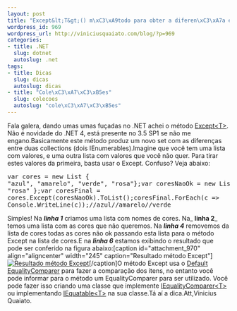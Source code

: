 ```yaml
--- 
layout: post
title: "Except&lt;T&gt;() m\xC3\xA9todo para obter a diferen\xC3\xA7a entre duas cole\xC3\xA7\xC3\xB5es"
wordpress_id: 969
wordpress_url: http://viniciusquaiato.com/blog/?p=969
categories: 
- title: .NET
  slug: dotnet
  autoslug: .net
tags: 
- title: Dicas
  slug: dicas
  autoslug: dicas
- title: "Cole\xC3\xA7\xC3\xB5es"
  slug: colecoes
  autoslug: "cole\xC3\xA7\xC3\xB5es"
---
```

Fala galera, dando umas umas fuçadas no .NET achei o método [Except&lt;T&gt;](http://msdn.microsoft.com/en-us/library/bb300779.aspx). Não é novidade do .NET 4, está presente no 3.5 SP1 se não me engano.Basicamente este método produz um novo set com as diferenças entre duas collections (dois IEnumerables).Imagine que você tem uma lista com valores, e uma outra lista com valores que você não quer. Para tirar estes valores da primeira, basta usar o Except. Confuso? Veja abaixo:<pre lang="csharp" line="1">var cores = new List<string> { "azul", "amarelo", "verde", "rosa"};var coresNaoOk = new List<string> { "rosa" };var coresFinal = cores.Except(coresNaoOk).ToList();coresFinal.ForEach(c => Console.WriteLine(c));//azul//amarelo//verde</string></string></pre>Simples! Na **_linha 1_** criamos uma lista com nomes de cores. Na_ **linha 2**_ temos uma lista com as cores que não queremos. Na _**linha 4**_ removemos da lista de cores todas as cores não ok passando esta lista para o método Except na lista de cores.E na _**linha 6**_ estamos exibindo o resultado que pode ser conferido na figura abaixo:[caption id="attachment_970" align="aligncenter" width="245" caption="Resultado método Except"][![Resultado método Except](http://viniciusquaiato.com/blog/wp-content/uploads/2010/05/Except.jpg "Resultado método Except")](http://viniciusquaiato.com/blog/wp-content/uploads/2010/05/Except.jpg)[/caption]O método Except usa o [Default EqualityComparer](http://msdn.microsoft.com/en-us/library/ms224763.aspx) para fazer a comparação dos itens, no entanto você pode informar para o método um EqualityComparer para ser utilizado. Você pode fazer isso criando uma classe que implemente [IEqualityComparer&lt;T&gt;](http://msdn.microsoft.com/pt-br/library/system.collections.iequalitycomparer(VS.90).aspx) ou implementando [IEquatable&lt;T&gt;](http://msdn.microsoft.com/pt-br/library/ms131187(VS.90).aspx) na sua classe.Tá aí a dica.Att,Vinicius Quaiato.
